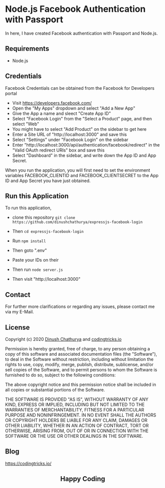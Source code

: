 # Node.js Facebook Authentication with Passport 

In here, I have created Facebook authentication with Passport and Node.js. 

## Requirements

* Node.js

## Credentials

Facebook Credentials can be obtained from the Facebook for Developers portal

* Visit https://developers.facebook.com/
* Open the "My Apps" dropdown and select "Add a New App"
* Give the App a name and sleect "Create App ID"
* Select "Facebook Login" from the "Select a Product" page, and then select "Web"
* You might have to select "Add Product" on the sidebar to get here
* Enter a Site URL of "http://localhost:3000" and save this
* Select "Settings" under "Facebook Login" on the sidebar
* Enter "http://localhost:3000/api/authentication/facebook/redirect" in the "Valid OAuth redirect URIs" box and save this
* Select "Dashboard" in the sidebar, and write down the App ID and App Secret.

When you run the application, you will first need to set the environment variables FACEBOOK_CLIENTID and FACEBOOK_CLIENTSECRET to the App ID and App Secret you have just obtained.

## Run this Application

To run this application, 

* clone this repository `git clone https://github.com/dinushchathurya/expressjs-facebook-login` 

* Then `cd expressjs-facebook-login`

* Run `npm install`

* Then goto ".env"

* Paste your IDs on their

* Then run `node server.js`

* Then visit "http://localhost:3000"

## Contact

For further more clarifications or regarding any issues, please contact me via my E-Mail.

## License

Copyright (c) 2020 <a href="https://dinushchathurya.github.io/">Dinush Chathurya</a> and <a href="https://codingtricks.io/">codingtricks.io</a>

Permission is hereby granted, free of charge, to any person obtaining
a copy of this software and associated documentation files (the
"Software"), to deal in the Software without restriction, including
without limitation the rights to use, copy, modify, merge, publish,
distribute, sublicense, and/or sell copies of the Software, and to
permit persons to whom the Software is furnished to do so, subject to
the following conditions:

The above copyright notice and this permission notice shall be
included in all copies or substantial portions of the Software.

THE SOFTWARE IS PROVIDED "AS IS", WITHOUT WARRANTY OF ANY KIND,
EXPRESS OR IMPLIED, INCLUDING BUT NOT LIMITED TO THE WARRANTIES OF
MERCHANTABILITY, FITNESS FOR A PARTICULAR PURPOSE AND
NONINFRINGEMENT. IN NO EVENT SHALL THE AUTHORS OR COPYRIGHT HOLDERS BE
LIABLE FOR ANY CLAIM, DAMAGES OR OTHER LIABILITY, WHETHER IN AN ACTION
OF CONTRACT, TORT OR OTHERWISE, ARISING FROM, OUT OF OR IN CONNECTION
WITH THE SOFTWARE OR THE USE OR OTHER DEALINGS IN THE SOFTWARE.

## Blog

https://codingtricks.io/

## 

<p ><h2 align="center">Happy<i class="fa fa-heart" style="color:red;"></i> Coding<i class="fa fa-code" style="color:orange;"> </i></h2></p>
